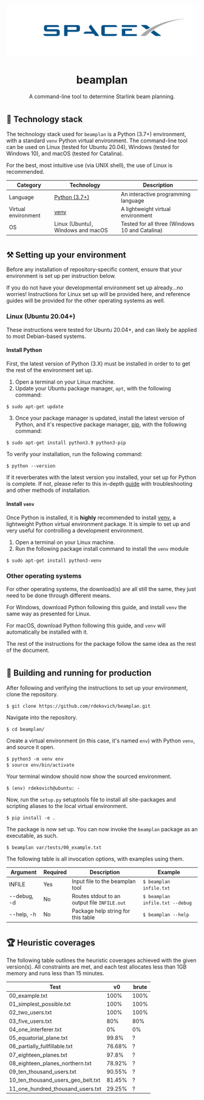<div align="center">
  <img alt="Logo" src="./assets/logo.png"/>
</div>
<h1 align="center">
  beamplan
</h1>
<p align="center">
    A command-line tool to determine Starlink beam planning.
</p>

#

## 💾 Technology stack

The technology stack used for `beamplan` is a Python (3.7+) environment, with a standard `venv` Python virtual environment.  The command-line tool can be used on Linux (tested for Ubuntu 20.04), Windows (tested for Windows 10), and macOS (tested for Catalina).

For the best, most intuitive use (via UNIX shell), the use of Linux is recommended.

| Category | Technology | Description |
| -------- | ---------- | ----------- |
| Language | [Python (3.7+)](https://www.python.org/) | An interactive programming language |
| Virtual environment | [venv](https://docs.python.org/3/library/venv.html) | A lightweight virtual environment |
| OS | Linux (Ubuntu), Windows and macOS | Tested for all three (Windows 10 and Catalina) |

#

## ⚒️ Setting up your environment

Before any installation of repository-specific content, ensure that your environment is set up per instruction below.

If you do not have your developmental environment set up already...no worries!  Instructions for Linux set up will be provided here, and reference guides will be provided for the other operating systems as well.

### Linux (Ubuntu 20.04+)

These instructions were tested for Ubuntu 20.04+, and can likely be applied to most Debian-based systems.

#### Install Python

First, the latest version of Python (3.X) must be installed in order to to get the rest of the environment set up.

1. Open a terminal on your Linux machine.
2. Update your Ubuntu package manager, `apt`, with the following command:

```
$ sudo apt-get update
```

3. Once your package manager is updated, install the latest version of Python, and it's respective package manager, [pip](https://pip.pypa.io/en/stable/), with the following command:

```
$ sudo apt-get install python3.9 python3-pip
```

To verify your installation, run the following command:

```
$ python --version
```

If it reverberates with the latest version you installed, your set up for Python is complete.  If not, please refer to this in-depth [guide](https://realpython.com/installing-python/#how-to-install-python-on-linux) with troubleshooting and other methods of installation.

#### Install `venv`

Once Python is installed, it is **highly** recommended to install [venv](https://docs.python.org/3/library/venv.html), a lightweight Python virtual environment package.  It is simple to set up and very useful for controlling a development environment.

1. Open a terminal on your Linux machine.
2. Run the following package install command to install the `venv` module

```
$ sudo apt-get install python3-venv
```

### Other operating systems

For other operating systems, the download(s) are all still the same, they just need to be done through different means.

For Windows, download Python following this guide, and install `venv` the same way as presented for Linux.

For macOS, download Python following this guide, and `venv` will automatically be installed with it.

The rest of the instructions for the package follow the same idea as the rest of the document.

#

## 🚀 Building and running for production

After following and verifying the instructions to set up your environment, clone the repository.

```
$ git clone https://github.com/rdekovich/beamplan.git
```

Navigate into the repository.

```
$ cd beamplan/
```

Create a virtual environment (in this case, it's named `env`) with Python `venv`, and source it open.

```
$ python3 -m venv env
$ source env/bin/activate
```

Your terminal window should now show the sourced environment.

```
$ (env) rdekovich@ubuntu: -
```

Now, run the `setup.py` setuptools file to install all site-packages and scripting aliases to the local virtual environment.

```
$ pip install -e .
```

The package is now set up.  You can now invoke the `beamplan` package as an executable, as such.

```
$ beamplan var/tests/00_example.txt
```

The following table is all invocation options, with examples using them.

| Argument | Required | Description | Example |
| -------- | -------- | ----------- | ------- |
| INFILE   | Yes      | Input file to the beamplan tool | `$ beamplan infile.txt` |
| --debug, -d | No    | Routes stdout to an output file `INFILE.out` | `$ beamplan infile.txt --debug`
| --help, -h | No | Package help string for this table | `$ beamplan --help` |

#

## 🏆 Heuristic coverages

The following table outlines the heuristic coverages achieved with the given version(s).  All constraints are met, and each test allocates less than 1GB memory and runs less than 15 minutes.

| Test | v0 | brute |
| ---- | -- | ----- |
| 00_example.txt | 100% | 100% |
| 01_simplest_possible.txt | 100% | 100% |
| 02_two_users.txt | 100% | 100% |
| 03_five_users.txt | 80% | 80% |
| 04_one_interferer.txt | 0% | 0% |
| 05_equatorial_plane.txt | 99.8% | ? |
| 06_partially_fullfillable.txt | 76.68% | ? |
| 07_eighteen_planes.txt | 97.8% | ? |
| 08_eighteen_planes_northern.txt | 78.92% | ? |
| 09_ten_thousand_users.txt | 90.55% | ? |
| 10_ten_thousand_users_geo_belt.txt | 81.45% | ? |
| 11_one_hundred_thousand_users.txt | 29.25% | ? |